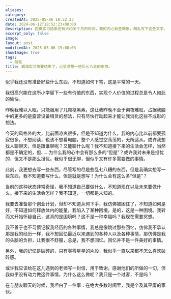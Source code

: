 ```yaml
---
aliases: 
category: 
createdAt: 2025-05-06 18:52:23
date: 2024-06-12T18:52:23+08:00
description: 距离实习结束还有大约半个月的时间，我的内心有些惆怅，胡乱写下这些文字。在威海的日子就要结束了。
excerpt_only: false
image: 
layout: post
modifiedAt: 2025-05-06 19:08:03
showImage: true
tags:
  - 随笔
title: 威海实习快要结束了，心里净想一些乱七八走的东西。
---
```


似乎我还没有准备好些什么东西，不知道如何下笔，这是平常的一天。

我很高兴能在这所小学留下一些有价值的东西，实现个人价值的过程总是令人如此的愉快。

昨晚我难以入眠，只能服用了几颗褪黑素，这让我昨晚不至于彻夜难眠，占据我脑中的更多的是露营设备租赁的想法，只有尽快行动起来才能让我消化这些不成形的想法。

今天的风格外的大，比前面凉爽很多，但是不知道为什么，我的内心比以前都要孤寂很多，不想阅读，也该不想看电脑，整个人感觉空荡荡的，无所适从。或许我想找人聊聊天，但是跟谁聊呢？又能聊什么呢？我不知道接下来的生活会怎样，当然都是不确定的，但……为什么我的心中会有那么多的“但是”？或许我对未来是担忧的，但又不是那么担忧。我似乎很无聊，但似乎又有许多需要做的事情。

此刻，我更想去写一些东西，尽管写的尽是些乱七八糟的东西，但是我确实想写一些东西，我不知道要写什么，但是就是想写！为什么会有这么多“但是”？

当前的这种状态非常奇怪，我不知道自己要做什么，不知道现在以及未来要做什么。接下来的生活会怎样？我不知道，一切都是未知的。

我要去准备那个创业计划，但却不知道从何下手，我仿佛被困住了，不知道如何是好，不知道如何释放体内的能量，我陷入了某种困境，是的，这是一种困境。我转而又开始怀疑自己，这真的是困境吗？这不是一种幸福吗？我现在需要冥想。

我不善于也不习惯记叙我经历的各种事情，我总是像跳过那些回忆，仿佛我不承认那是我的经历一样，我不想回忆最近以来遇到的各种人以及各种事情，那仿佛是我的头脑的负担，让我很不舒服，总是，我不想回忆。回忆并不是一件美好的事情。

另外，我的记忆是破碎的，只有零零星星的片段，我似乎一直以来都不怎么喜欢破碎感。

或许我应该给在这儿遇到的老师写一封信，用于致谢，感谢他们的所做的一切，但我似乎没有动力做这件事情，为什么这么做呢？我只是一个过客，不是吗？

在与朋友聊天的时候，我坦白了一件事：在绝大多数时间里，我是个及其平庸的家伙。
